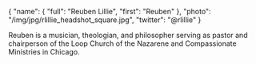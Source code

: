 {
	"name": {
		"full": "Reuben Lillie",
		"first": "Reuben"
	},
	"photo": "/img/jpg/rlillie_headshot_square.jpg",
	"twitter": "@rlillie"
}

Reuben is a musician, theologian, and philosopher serving as pastor and chairperson of the Loop Church of the Nazarene and Compassionate Ministries in Chicago.
